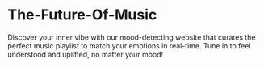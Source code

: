 # The-Future-Of-Music
Discover your inner vibe with our mood-detecting website that curates the perfect music playlist to match your emotions in real-time. Tune in to feel understood and uplifted, no matter your mood!
